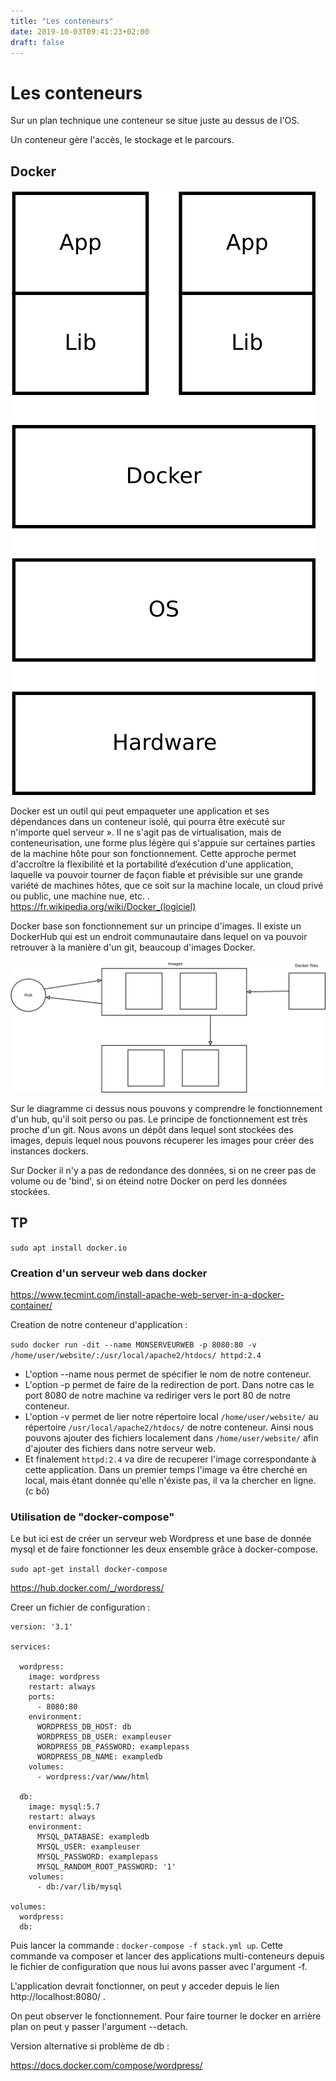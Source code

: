 ```yaml
---
title: "Les conteneurs"
date: 2019-10-03T09:41:23+02:00
draft: false
---
```

# Les conteneurs
Sur un plan technique une conteneur se situe juste au dessus de l'OS.

Un conteneur gère l'accès, le stockage et le parcours.

## Docker

![DiagrammeDocker](./Les_conteneurs_ressources/DiagrammeDocker.svg)

Docker est un outil qui peut empaqueter une application et ses dépendances dans un conteneur isolé, qui pourra être exécuté sur n'importe quel serveur ». Il ne s'agit pas de virtualisation, mais de conteneurisation, une forme plus légère qui s'appuie sur certaines parties de la machine hôte pour son fonctionnement. Cette approche permet d'accroître la flexibilité et la portabilité d’exécution d'une application, laquelle va pouvoir tourner de façon fiable et prévisible sur une grande variété de machines hôtes, que ce soit sur la machine locale, un cloud privé ou public, une machine nue, etc. . https://fr.wikipedia.org/wiki/Docker_(logiciel)

Docker base son fonctionnement sur un principe d'images. Il existe un DockerHub qui est un endroit communautaire dans lequel on va pouvoir retrouver à la manière d'un git, beaucoup d'images Docker.

![DiagrammeHubImages](./Les_conteneurs_ressources/DiagrammeHubImages.svg)

Sur le diagramme ci dessus nous pouvons y comprendre le fonctionnement d'un hub, qu'il soit perso ou pas. Le principe de fonctionnement est très proche d'un git. Nous avons un dépôt dans lequel sont stockées des images, depuis lequel nous pouvons récuperer les images pour créer des instances dockers.

Sur Docker il n'y a pas de redondance des données, si on ne creer pas de volume ou de 'bind', si on éteind notre Docker on perd les données stockées.

## TP

`sudo apt install docker.io`

### Creation d'un serveur web dans docker
https://www.tecmint.com/install-apache-web-server-in-a-docker-container/

Creation de notre conteneur d'application :

`sudo docker run -dit --name MONSERVEURWEB -p 8080:80 -v /home/user/website/:/usr/local/apache2/htdocs/ httpd:2.4`

+ L'option --name nous permet de spécifier le nom de notre conteneur.
+ L'option -p permet de faire de la redirection de port. Dans notre cas le port 8080 de notre machine va rediriger vers le port 80 de notre conteneur.
+ L'option -v permet de lier notre répertoire local `/home/user/website/` au répertoire `/usr/local/apache2/htdocs/` de notre conteneur. Ainsi nous pouvons ajouter des fichiers localement dans `/home/user/website/` afin d'ajouter des fichiers dans notre serveur web.
+ Et finalement `httpd:2.4` va dire de recuperer l'image correspondante à cette application. Dans un premier temps l'image va être cherché en local, mais étant donnée qu'elle n'éxiste pas, il va la chercher en ligne. (c bô)

### Utilisation de "docker-compose"
Le but ici est de créer un serveur web Wordpress et une base de donnée mysql et de faire fonctionner les deux ensemble grâce à docker-compose.

`sudo apt-get install docker-compose`

https://hub.docker.com/_/wordpress/

Creer un fichier de configuration :

```
version: '3.1'

services:

  wordpress:
    image: wordpress
    restart: always
    ports:
      - 8080:80
    environment:
      WORDPRESS_DB_HOST: db
      WORDPRESS_DB_USER: exampleuser
      WORDPRESS_DB_PASSWORD: examplepass
      WORDPRESS_DB_NAME: exampledb
    volumes:
      - wordpress:/var/www/html

  db:
    image: mysql:5.7
    restart: always
    environment:
      MYSQL_DATABASE: exampledb
      MYSQL_USER: exampleuser
      MYSQL_PASSWORD: examplepass
      MYSQL_RANDOM_ROOT_PASSWORD: '1'
    volumes:
      - db:/var/lib/mysql

volumes:
  wordpress:
  db:
```

Puis lancer la commande : `docker-compose -f stack.yml up`. Cette commande va composer et lancer des applications multi-conteneurs depuis le fichier de configuration que nous lui avons passer avec l'argument -f.


L'application devrait fonctionner, on peut y acceder depuis le lien http://localhost:8080/ .

On peut observer le fonctionnement. Pour faire tourner le docker en arrière plan on peut y passer l'argument --detach.

Version alternative si problème de db :

https://docs.docker.com/compose/wordpress/
